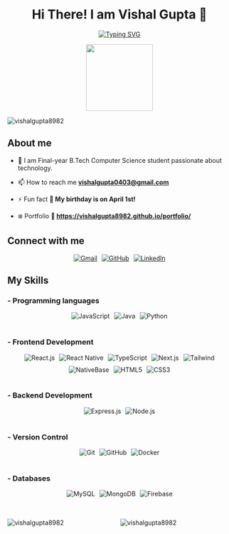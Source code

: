 <h1 align="center">Hi There!  I am Vishal Gupta 👋</h1>
<p align="center">
<a href="https://git.io/typing-svg"><img src="https://readme-typing-svg.herokuapp.com?font=Roboto&weight=500&size=40&pause=1000&center=true&width=600&height=100&lines=Software+Developer;Backend+Enthusiast" alt="Typing SVG" /></a>
</p>
<div align="center">
  <img height="150" src="https://user-images.githubusercontent.com/74038190/213844263-a8897a51-32f4-4b3b-b5c2-e1528b89f6f3.png"  />
</div>

<p align="left"> <img src="https://komarev.com/ghpvc/?username=vishalgupta8982&label=Profile%20views&color=0e75b6&style=flat" alt="vishalgupta8982" /> </p>

## About me

- 🏫 I am Final-year B.Tech Computer Science student passionate about technology.

- 📫 How to reach me **vishalgupta0403@gmail.com**

- ⚡ Fun fact **🎉 My birthday is on April 1st!**

- ❄️ Portfolio **🎯 https://vishalgupta8982.github.io/portfolio/**

## <h2 align=left> Connect with me </h2>

 <div style="display: flex; flex-wrap: wrap; justify-content: center; gap: 10px;">
  <a href="mailto:vishalgupta0403@gmail.com">
    <img src="https://img.shields.io/badge/Gmail-EA4335?style=for-the-badge&logo=gmail&logoColor=white" alt="Gmail"/>
  </a>
  <a href="https://github.com/vishalgupta8982">
    <img src="https://img.shields.io/badge/GitHub-181717?style=for-the-badge&logo=github&logoColor=white" alt="GitHub"/>
  </a>
  <a href="https://linkedin.com/in/vishal-gupta-b027b422a">
    <img src="https://img.shields.io/badge/LinkedIn-0077B5?style=for-the-badge&logo=linkedin&logoColor=white" alt="LinkedIn"/>
  </a>
</div>


 ## My Skills

 ### - Programming languages

<div style="display: flex; flex-wrap: wrap; justify-content: center; gap: 10px;">
  <img src="https://img.shields.io/badge/-JavaScript-F7DF1E?style=for-the-badge&logo=javascript&logoColor=white" alt="JavaScript"/>
  <img src="https://img.shields.io/badge/-Java-007396?style=for-the-badge&logo=java&logoColor=white" alt="Java"/>
  <img src="https://img.shields.io/badge/-Python-3776AB?style=for-the-badge&logo=python&logoColor=white" alt="Python"/>
</div>
<br/>


### - Frontend Development

<div style="display: flex; flex-wrap: wrap; justify-content: center; gap: 10px;">
  <img src="https://img.shields.io/badge/-React.js-61DAFB?style=for-the-badge&logo=react&logoColor=white" alt="React.js"/>
  <img src="https://img.shields.io/badge/-React%20Native-61DAFB?style=for-the-badge&logo=react&logoColor=white" alt="React Native"/>
  <img src="https://img.shields.io/badge/-TypeScript-007ACC?style=for-the-badge&logo=typescript&logoColor=white" alt="TypeScript"/>
  <img src="https://img.shields.io/badge/-Next.js-000000?style=for-the-badge&logo=next.js&logoColor=white" alt="Next.js"/>
   <img src="https://img.shields.io/badge/-Tailwind-61DAFB?style=for-the-badge&logo=tailwind%20css&logoColor=white" alt="Tailwind"/>
  <img src="https://img.shields.io/badge/-NativeBase-61DAFB?style=for-the-badge&logoColor=white" alt="NativeBase"/>
  <img src="https://img.shields.io/badge/-HTML5-E34F26?style=for-the-badge&logo=html5&logoColor=white" alt="HTML5"/>
  <img src="https://img.shields.io/badge/-CSS3-1572B6?style=for-the-badge&logo=css3&logoColor=white" alt="CSS3"/>
  
</div>
<br/>

### - Backend Development

<div style="display: flex; justify-content: center; flex-wrap: wrap; gap: 10px;">
  <img src="https://img.shields.io/badge/-Node.js-339933?style=for-the-badge&logo=node.js&logoColor=white" alt="Express.js"/>
   <img src="https://img.shields.io/badge/ExpressJs-000?style=for-the-badge&logo=express" alt="Node.js"/>
</div>
<br/>


 ### - Version Control

<div style="display: flex; justify-content: center; flex-wrap: wrap; gap: 10px;">
  <img src="https://img.shields.io/badge/-Git-F05032?style=for-the-badge&logo=git&logoColor=white" alt="Git"/>
  <img src="https://img.shields.io/badge/-GitHub-181717?style=for-the-badge&logo=github&logoColor=white" alt="GitHub"/>
 <img src="https://img.shields.io/badge/-Docker-2496ED?style=for-the-badge&logo=docker&logoColor=white" alt="Docker"/>
</div>
<br/>

### - Databases

<div style="display: flex; justify-content: center; flex-wrap: wrap; gap: 10px;">
  <img src="https://img.shields.io/badge/-MySQL-4479A1?style=for-the-badge&logo=mysql&logoColor=white" alt="MySQL"/>
  <img src="https://img.shields.io/badge/-MongoDB-47A248?style=for-the-badge&logo=mongodb&logoColor=white" alt="MongoDB"/>
 <img src="https://img.shields.io/badge/-Firebase-FFCA28?style=for-the-badge&logo=firebase&logoColor=white" alt="Firebase"/>
</div>

<br>



 </br>
<p align="center"  style="margin-bottom: 20px;">
  <img align="left" src="https://github-readme-stats.vercel.app/api/top-langs?username=vishalgupta8982&show_icons=true&locale=en&layout=compact" alt="vishalgupta8982"  />
  <img align="center" src="https://github-readme-stats.vercel.app/api?username=vishalgupta8982&show_icons=true&locale=en" alt="vishalgupta8982" />
</p>

 









